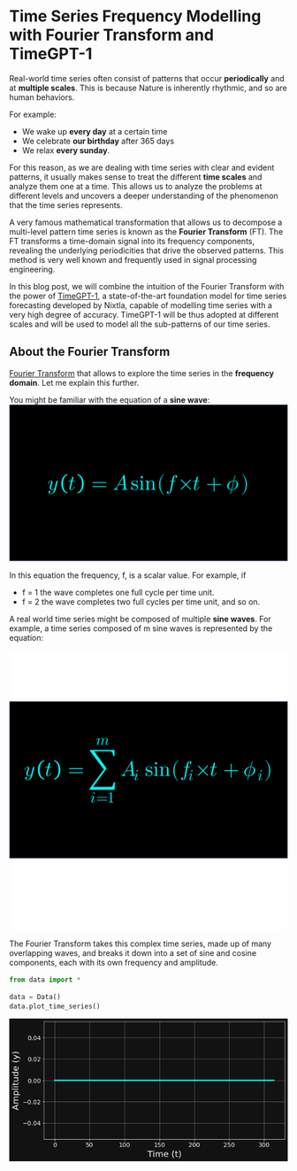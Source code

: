 # Time Series Frequency Modelling with Fourier Transform and TimeGPT-1
Real-world time series often consist of patterns that occur **periodically** and at **multiple scales**. This is because Nature is inherently rhythmic, and so are human behaviors.

For example:
* We wake up **every day** at a certain time
* We celebrate **our birthday** after 365 days
* We relax **every sunday**.

For this reason, as we are dealing with time series with clear and evident patterns, it usually makes sense to treat the different **time scales** and analyze them one at a time. This allows us to analyze the problems at different levels and uncovers a deeper understanding of the phenomenon that the time series represents. 

A very famous mathematical transformation that allows us to decompose a multi-level pattern time series is known as the **Fourier Transform** (FT). The FT transforms a time-domain signal into its frequency components, revealing the underlying periodicities that drive the observed patterns. This method is very well known and frequently used in signal processing engineering.

In this blog post, we will combine the intuition of the Fourier Transform with the power of [TimeGPT-1](https://www.nixtla.io/docs), a state-of-the-art foundation model for time series forecasting developed by Nixtla, capable of modelling time series with a very high degree of accuracy. TimeGPT-1 will be thus adopted at different scales and will be used to model all the sub-patterns of our time series.

## About the Fourier Transform


[Fourier Transform](https://www.sciencedirect.com/topics/engineering/fourier-transform) that allows to explore the time series in the **frequency domain**. Let me explain this further.

You might be familiar with the equation of a **sine wave**:
![Alt text](images/sinewave.svg)

In this equation the frequency, f, is a scalar value. For example, if
* f = 1 the wave completes one full cycle per time unit.
* f = 2 the wave completes two full cycles per time unit, and so on.

A real world time series might be composed of multiple **sine waves**. For example, a time series composed of m sine waves is represented by the equation: 

![Alt text](images/sum_of_sines.svg)

The Fourier Transform takes this complex time series, made up of many overlapping waves, and breaks it down into a set of sine and cosine components, each with its own frequency and amplitude.




```python
from data import * 
```


```python
data = Data()
data.plot_time_series()
```


    
![png](frequency_ts_modelling_files/frequency_ts_modelling_3_0.png)
    



```python

```
